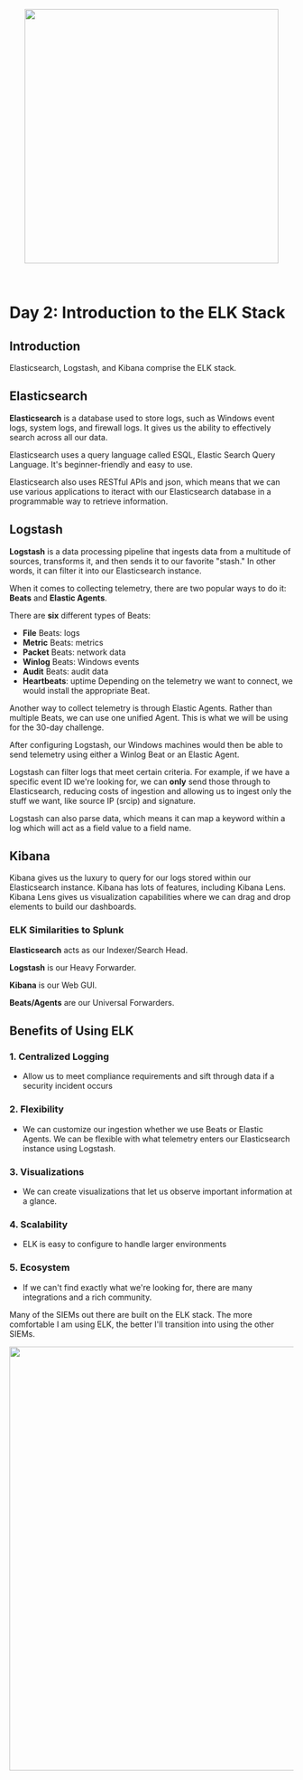 <p align="center"><img src="https://miro.medium.com/v2/resize:fit:1400/1*vZDu4Bwj2GxQh8t1IjDq4w.png" width = "450"></p>
<br>

# Day 2: Introduction to the ELK Stack
## Introduction
Elasticsearch, Logstash, and Kibana comprise the ELK stack.

## Elasticsearch
**Elasticsearch** is a database used to store logs, such as Windows event logs, system logs, and firewall logs. It gives us the ability to effectively search across all our data. 

Elasticsearch uses a query language called ESQL, Elastic Search Query Language. It's beginner-friendly and easy to use.

Elasticsearch also uses RESTful APIs and json, which means that we can use various applications to iteract with our Elasticsearch database in a programmable way to retrieve information.

## Logstash
**Logstash** is a data processing pipeline that ingests data from a multitude of sources, transforms it, and then sends it to our favorite "stash." In other words, it can filter it into our Elasticsearch instance. 

When it comes to collecting telemetry, there are two popular ways to do it: **Beats** and **Elastic Agents**.

There are **six** different types of Beats:

- **File** Beats: logs
- **Metric** Beats: metrics
- **Packet** Beats: network data
- **Winlog** Beats: Windows events
- **Audit** Beats: audit data
- **Heartbeats**: uptime
Depending on the telemetry we want to connect, we would install the appropriate Beat.

Another way to collect telemetry is through Elastic Agents. Rather than multiple Beats, we can use one unified Agent. This is what we will be using for the 30-day challenge.

After configuring Logstash, our Windows machines would then be able to send telemetry using either a Winlog Beat or an Elastic Agent.

Logstash can filter logs that meet certain criteria. For example, if we have a specific event ID we're looking for, we can **only** send those through to Elasticsearch, reducing costs of ingestion and allowing us to ingest only the stuff we want, like source IP (srcip) and signature.

Logstash can also parse data, which means it can map a keyword within a log which will act as a field value to a field name.

## Kibana
Kibana gives us the luxury to query for our logs stored within our Elasticsearch instance. Kibana has lots of features, including Kibana Lens. Kibana Lens gives us visualization capabilities where we can drag and drop elements to build our dashboards.

### ELK Similarities to Splunk
**Elasticsearch** acts as our Indexer/Search Head.

**Logstash** is our Heavy Forwarder.

**Kibana** is our Web GUI.

**Beats/Agents** are our Universal Forwarders.

## Benefits of Using ELK
### 1. Centralized Logging
- Allow us to meet compliance requirements and sift through data if a security incident occurs

### 2. Flexibility
- We can customize our ingestion whether we use Beats or Elastic Agents. We can be flexible with what telemetry enters our Elasticsearch instance using Logstash.

### 3. Visualizations
- We can create visualizations that let us observe important information at a glance.

### 4. Scalability
- ELK is easy to configure to handle larger environments

### 5. Ecosystem
- If we can't find exactly what we're looking for, there are many integrations and a rich community.

Many of the SIEMs out there are built on the ELK stack. The more comfortable I am using ELK, the better I'll transition into using the other SIEMs.

<p align="center"><img src="https://cdn.prod.website-files.com/5c9200c49b1194323aff7304/64ba617a4ea0e4d87b39d940_ywFV4_1RzTtDG5FTJ1-4QLGkQ8ejHe8OTRnYCuFxSdunYy6FvuDbPCps5YJI_0vDb59x4_oA0gMV9OcGmQD4fgPnp-HqYyqxzrR72cSjbVsvw_odMprG8bPOS1RKpqT2HEQXFfXl4NShdzQGoxh-U4Y.jpeg" width = "750"></p>



